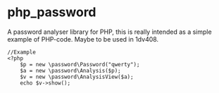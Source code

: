 php_password
============

A password analyser library for PHP, this is really intended as a simple example of PHP-code.
Maybe to be used in 1dv408.


	//Example
	<?php
		$p = new \password\Password("qwerty");
		$a = new \password\Analysis($p);
		$v = new \password\AnalysisView($a);
		echo $v->show();
